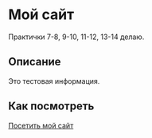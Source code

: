 # Мой сайт

Практички 7-8, 9-10, 11-12, 13-14 делаю.

## Описание

Это тестовая информация.

## Как посмотреть

[Посетить мой сайт](https://kartohkaa.github.io/frontend-and-backend-practice)

